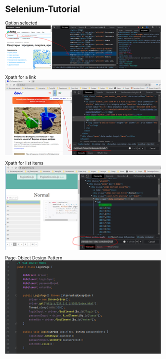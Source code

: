 # Selenium-Tutorial

Option selected
![Option selected](/28.PNG?raw=true "Option selected")

Xpath for a link
![Xpath for a link](/31.PNG?raw=true "Xpath for a link")

Xpath for list items
![Xpath for list items](/39.PNG?raw=true "Xpath for list items")

Page-Object Design Pattern
![Page-Object](/55.PNG?raw=true "Page-Object")


